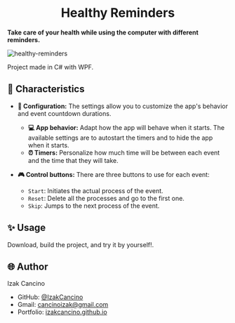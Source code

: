 # <h1 align="center">Healthy Reminders</h1>

**Take care of your health while using the computer with different reminders.**

![healthy-reminders](https://github.com/user-attachments/assets/5250e37a-cb5e-4e9a-b3c0-c8a72d2f3da6)

Project made in C# with WPF.

## 📌 Characteristics

-   **🔩 Configuration:** The settings allow you to customize the app's behavior and event countdown durations.

    -   **💻 App behavior:** Adapt how the app will behave when it starts. The available settings are to autostart the timers and to hide the app when it starts.
    -   **⏰ Timers:** Personalize how much time will be between each event and the time that they will take.


- **🎮 Control buttons:** There are three buttons to use for each event:
    - `Start`: Initiates the actual process of the event.
    - `Reset`: Delete all the processes and go to the first one.
    - `Skip`: Jumps to the next process of the event.

## ✨ Usage

Download, build the project, and try it by yourself!.

## 🌐 Author

Izak Cancino

-   GitHub: [@IzakCancino](https://github.com/IzakCancino)
-   Gmail: cancinoizak@gmail.com
-   Portfolio: [izakcancino.github.io](https://izakcancino.github.io)
